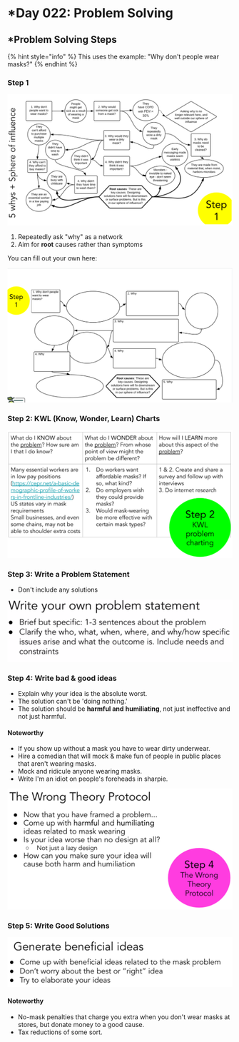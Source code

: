 # \*Day 022: Problem Solving

## \*Problem Solving Steps

{% hint style="info" %}
This uses the example: "Why don't people wear masks?"
{% endhint %}

### Step 1

![](../../.gitbook/assets/image%20%2864%29.png)

1. Repeatedly ask "why" as a network
2. Aim for **root** causes rather than symptoms

You can fill out your own here:

![](../../.gitbook/assets/image%20%2861%29.png)

### Step 2: KWL \(Know, Wonder, Learn\) Charts

![](../../.gitbook/assets/image%20%2862%29.png)

### Step 3: Write a Problem Statement

* Don't include any solutions

![](../../.gitbook/assets/image%20%2867%29.png)

### Step 4: Write bad & good ideas

* Explain why your idea is the absolute worst.
* The solution can't be 'doing nothing.'
* The solution should be **harmful and** **humiliating**, not just ineffective and not just harmful.

#### Noteworthy

* If you show up without a mask you have to wear dirty underwear.
* Hire a comedian that will mock & make fun of people in public places that aren't wearing masks.
* Mock and ridicule anyone wearing masks.
* Write I'm an idiot on people's foreheads in sharpie.

![Start with generating bad ideas.](../../.gitbook/assets/image%20%2863%29.png)

### Step 5: Write Good Solutions

![](../../.gitbook/assets/image%20%2866%29.png)

#### Noteworthy

* No-mask penalties that charge you extra when you don't wear masks at stores, but donate money to a good cause.
* Tax reductions of some sort.

